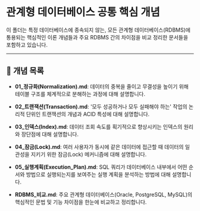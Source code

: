 # 관계형 데이터베이스 공통 핵심 개념

이 폴더는 특정 데이터베이스에 종속되지 않는, 모든 관계형 데이터베이스(RDBMS)에 통용되는 핵심적인 이론 개념들과 주요 RDBMS 간의 차이점을 비교 정리한 문서들을 포함하고 있습니다.

---

## 📝 개념 목록

- **01_정규화(Normalization).md**: 데이터의 중복을 줄이고 무결성을 높이기 위해 테이블 구조를 체계적으로 분해하는 과정에 대해 설명합니다.

- **02_트랜잭션(Transaction).md**: '모두 성공하거나 모두 실패해야 하는' 작업의 논리적 단위인 트랜잭션의 개념과 ACID 특성에 대해 설명합니다.

- **03_인덱스(Index).md**: 데이터 조회 속도를 획기적으로 향상시키는 인덱스의 원리와 장단점에 대해 설명합니다.

- **04_잠금(Lock).md**: 여러 사용자가 동시에 같은 데이터에 접근할 때 데이터의 일관성을 지키기 위한 잠금(Lock) 메커니즘에 대해 설명합니다.

- **05_실행계획(Execution_Plan).md**: SQL 쿼리가 데이터베이스 내부에서 어떤 순서와 방법으로 실행되는지를 보여주는 실행 계획을 분석하는 방법에 대해 설명합니다.

- **RDBMS_비교.md**: 주요 관계형 데이터베이스(Oracle, PostgreSQL, MySQL)의 핵심적인 문법 및 기능 차이점을 한눈에 비교하고 정리합니다.
